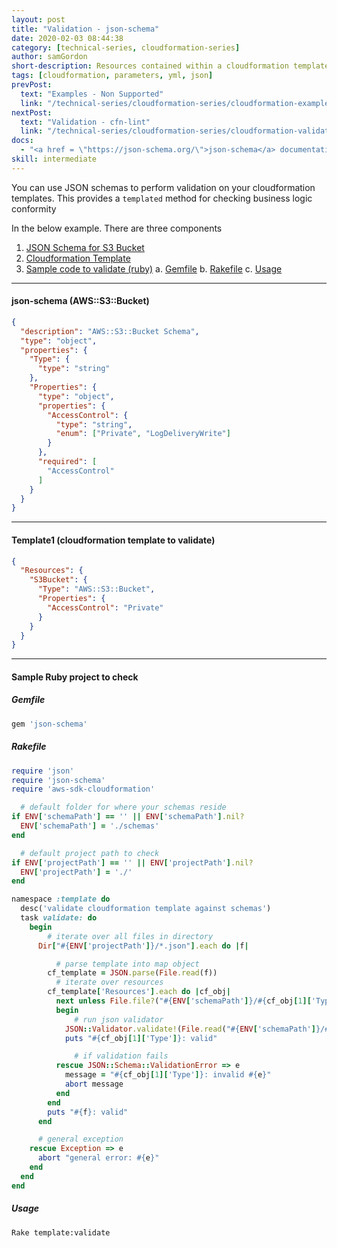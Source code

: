 ```yaml
---
layout: post
title: "Validation - json-schema"
date: 2020-02-03 08:44:38
category: [technical-series, cloudformation-series]
author: samGordon
short-description: Resources contained within a cloudformation template/stack
tags: [cloudformation, parameters, yml, json]
prevPost:
  text: "Examples - Non Supported"
  link: "/technical-series/cloudformation-series/cloudformation-examples-non-supported"
nextPost:
  text: "Validation - cfn-lint"
  link: "/technical-series/cloudformation-series/cloudformation-validation-cfn-lint"
docs:
  - "<a href = \"https://json-schema.org/\">json-schema</a> documentation"
skill: intermediate
---
```


You can use JSON schemas to perform validation on your cloudformation templates. This provides a `templated` method for checking business logic conformity

In the below example. There are three components

1. [JSON Schema for S3 Bucket](#json-schema)
2. [Cloudformation Template](#cloudformation)
3. [Sample code to validate (ruby)](#ruby-validate)
  a. [Gemfile](#ruby-validate-gemfile)
  b. [Rakefile](#ruby-validate-rakefile)
  c. [Usage](#ruby-validate-usage)

---

<a name = "json-schema"></a>
#### json-schema (AWS::S3::Bucket)

```json
{
  "description": "AWS::S3::Bucket Schema",
  "type": "object",
  "properties": {
    "Type": {
      "type": "string"
    },
    "Properties": {
      "type": "object",
      "properties": {
        "AccessControl": {
          "type": "string",
          "enum": ["Private", "LogDeliveryWrite"]
        }
      },
      "required": [
        "AccessControl"
      ]
    }
  }
}
```

---

<a name = "cloudformation"></a>
#### Template1 (cloudformation template to validate)

```json
{
  "Resources": {
    "S3Bucket": {
      "Type": "AWS::S3::Bucket",
      "Properties": {
        "AccessControl": "Private"
      }
    }
  }
}
```

---

<a name = "ruby-validate"></a>
#### Sample Ruby project to check

<a name = "ruby-validate-gemfile"></a>
##### Gemfile
```ruby
gem 'json-schema'
```

<a name = "ruby-validate-rakefile"></a>
##### Rakefile
```ruby
require 'json'
require 'json-schema'
require 'aws-sdk-cloudformation'

  # default folder for where your schemas reside
if ENV['schemaPath'] == '' || ENV['schemaPath'].nil?
  ENV['schemaPath'] = './schemas'
end

  # default project path to check
if ENV['projectPath'] == '' || ENV['projectPath'].nil?
  ENV['projectPath'] = './'
end

namespace :template do
  desc('validate cloudformation template against schemas')
  task validate: do
    begin
        # iterate over all files in directory
      Dir["#{ENV['projectPath']}/*.json"].each do |f|

          # parse template into map object
        cf_template = JSON.parse(File.read(f))
          # iterate over resources
        cf_template['Resources'].each do |cf_obj|
          next unless File.file?("#{ENV['schemaPath']}/#{cf_obj[1]['Type']}.json")
          begin
              # run json validator
            JSON::Validator.validate!(File.read("#{ENV['schemaPath']}/#{cf_obj[1]['Type']}.json"), cf_obj[1])
            puts "#{cf_obj[1]['Type']}: valid"

              # if validation fails
          rescue JSON::Schema::ValidationError => e
            message = "#{cf_obj[1]['Type']}: invalid #{e}"
            abort message
          end
        end
        puts "#{f}: valid"
      end

      # general exception
    rescue Exception => e
      abort "general error: #{e}"
    end
  end
end
```

<a name = "ruby-validate-usage"></a>
##### Usage
```shell
Rake template:validate
```
